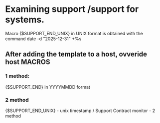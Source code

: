 # Examining support /support for systems.

Macro {$SUPPORT_END_UNIX} in UNIX format is obtained with the command
date -d "2025-12-31" +%s

## After adding the template to a host, ovveride host MACROS
### 1 method: 
{$SUPPORT_END} in YYYYMMDD format
### 2 method 
{$SUPPORT_END_UNIX} - unix timestamp / Support Contract monitor - 2 method
